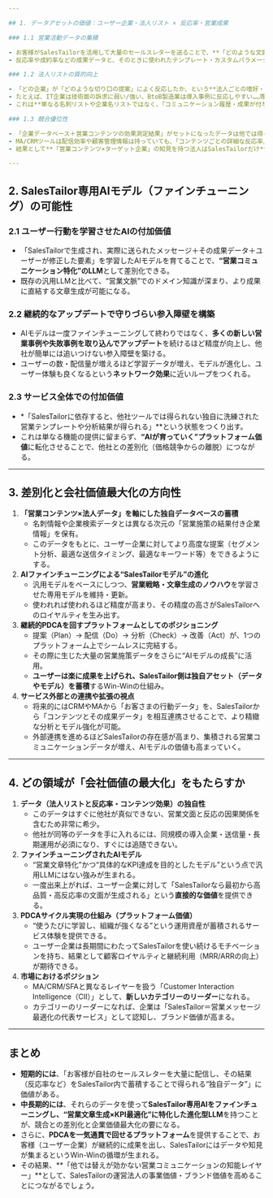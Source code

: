 ```yaml
---

## 1. データアセットの価値：ユーザー企業・法人リスト × 反応率・営業成果

### 1.1 営業活動データの集積

- お客様がSalesTailorを活用して大量のセールスレターを送ることで、**「どのような文面がどのセグメントに効果的だったか」**というデータが蓄積される。
- 反応率や成約率などの成果データと、そのときに使われたテンプレート・カスタムパラメータ・業界情報などをセットで持つことができる。

### 1.2 法人リストの質的向上

- 「どの企業」が「どのような切り口の提案」によく反応したか、という**法人ごとの嗜好・反応特性**が溜まる。
- たとえば、IT企業は技術面の訴求に弱い/強い、BtoB製造業は導入事例に反応しやすい……等、業界×提案パターンを軸にした高精度な法人リストの整備が可能になる。
- これは**単なる名刺リストや企業名リストではなく、「コミュニケーション履歴・成果が付与された企業データ」**へと進化する。

### 1.3 競合優位性

- 「企業データベース＋営業コンテンツの効果測定結果」がセットになったデータは他では得られないため、SalesTailor独自の強みとなる。
- MA/CRMツールは配信効率や顧客管理情報は持っていても、「コンテンツごとの詳細な反応率」や「AI生成文面の良否」のような営業成果を結びつけたデータはあまり蓄積できていないことが多い。
- 結果として**「営業コンテンツ×ターゲット企業」の知見を持つ法人はSalesTailorだけ**という状況をつくり出せる。

---
```


## 2. SalesTailor専用AIモデル（ファインチューニング）の可能性

### 2.1 ユーザー行動を学習させたAIの付加価値

- 「SalesTailorで生成され、実際に送られたメッセージ＋その成果データ＋ユーザーが修正した要素」を学習したAIモデルを育てることで、**“営業コミュニケーション特化”のLLM**として差別化できる。
- 既存の汎用LLMと比べて、“営業文脈”でのドメイン知識が深まり、より成果に直結する文章生成が可能になる。

### 2.2 継続的なアップデートで守りづらい参入障壁を構築

- AIモデルは一度ファインチューニングして終わりではなく、**多くの新しい営業事例や失敗事例を取り込んでアップデート**を続けるほど精度が向上し、他社が簡単には追いつけない参入障壁を築ける。
- ユーザーの数・配信量が増えるほど学習データが増え、モデルが進化し、ユーザー体験も良くなるという**ネットワーク効果**に近いループをつくれる。

### 2.3 サービス全体での付加価値

- *「SalesTailorに依存すると、他社ツールでは得られない独自に洗練された営業テンプレートや分析結果が得られる」**という状態をつくり出す。
- これは単なる機能の提供に留まらず、**“AIが育っていく”プラットフォーム価値**に転化させることで、他社との差別化（価格競争からの離脱）につながる。

---

## 3. 差別化と会社価値最大化の方向性

1. **「営業コンテンツ×法人データ」を軸にした独自データベースの蓄積**
    - 名刺情報や企業検索データとは異なる次元の「営業施策の結果付き企業情報」を保有。
    - このデータをもとに、ユーザー企業に対してより高度な提案（セグメント分析、最適な送信タイミング、最適なキーワード等）をできるようにする。
2. **AIファインチューニングによる“SalesTailorモデル”の進化**
    - 汎用モデルをベースにしつつ、**営業戦略・文章生成のノウハウ**を学習させた専用モデルを維持・更新。
    - 使われれば使われるほど精度が高まり、その精度の高さがSalesTailorへのロイヤルティを生み出す。
3. **継続的PDCAを回すプラットフォームとしてのポジショニング**
    - 提案（Plan）→ 配信（Do）→ 分析（Check）→ 改善（Act）が、1つのプラットフォーム上でシームレスに完結する。
    - その際に生じた大量の営業施策データをさらに“AIモデルの成長”に活用。
    - **ユーザーは楽に成果を上げられ、SalesTailor側は独自アセット（データやモデル）を蓄積**するWin-Winの仕組み。
4. **サービス外部との連携や拡張の視点**
    - 将来的にはCRMやMAから「お客さまの行動データ」を、SalesTailorから「コンテンツとその成果データ」を相互連携させることで、より精緻な分析とモデル強化が可能。
    - 外部連携を進めるほどSalesTailorの存在感が高まり、集積される営業コミュニケーションデータが増え、AIモデルの価値も高まっていく。

---

## 4. どの領域が「会社価値の最大化」をもたらすか

1. **データ（法人リストと反応率・コンテンツ効果）の独自性**
    - このデータはすぐに他社が真似できない、営業文面と反応の因果関係を含むため非常に希少。
    - 他社が同等のデータを手に入れるには、同規模の導入企業・送信量・長期運用が必須になり、すぐには追随できない。
2. **ファインチューニングされたAIモデル**
    - “営業文章特化”かつ“具体的なKPI達成を目的としたモデル”という点で汎用LLMにはない強みが生まれる。
    - 一度出来上がれば、ユーザー企業に対して「SalesTailorなら最初から高品質・高反応率の文面が生成される」という**直接的な価値**を提供できる。
3. **PDCAサイクル実現の仕組み（プラットフォーム価値）**
    - “使うたびに学習し、組織が強くなる”という運用資産が蓄積されるサービス体験を提供できる。
    - ユーザー企業は長期間にわたってSalesTailorを使い続けるモチベーションを持ち、結果として顧客ロイヤルティと継続利用（MRR/ARRの向上）が期待できる。
4. **市場におけるポジション**
    - MA/CRM/SFAと異なるレイヤーを扱う「Customer Interaction Intelligence（CII）」として、**新しいカテゴリーのリーダー**になれる。
    - カテゴリーのリーダーになれば、企業は「SalesTailor＝営業メッセージ最適化の代表サービス」として認知し、ブランド価値が高まる。

---

## まとめ

- **短期的には**、「お客様が自社のセールスレターを大量に配信し、その結果（反応率など）をSalesTailor内で蓄積することで得られる“独自データ”」に価値がある。
- **中長期的には**、それらのデータを使って**SalesTailor専用AIをファインチューニングし、“営業文章生成×KPI最適化”に特化した進化型LLM**を持つことが、競合との差別化と企業価値最大化の要になる。
- さらに、**PDCAを一気通貫で回せるプラットフォーム**を提供することで、お客様（ユーザー企業）が継続的に成果を出し、SalesTailorにはデータや知見が集まるというWin-Winの循環が生まれる。
- その結果、**「他では替えが効かない営業コミュニケーションの知能レイヤー」**として、SalesTailorの運営法人の事業価値・ブランド価値を高めることにつながるでしょう。